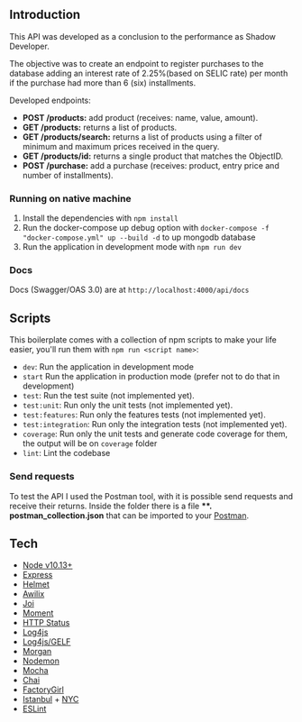 ## Introduction
This API was developed as a conclusion to the performance as Shadow Developer.

The objective was to create an endpoint to register purchases to the database  adding an interest rate of 2.25%(based on SELIC rate) per month if the purchase had more than 6 (six) installments.

Developed endpoints:
- **POST /products:** add product (receives: name, value, amount).
- **GET /products:** returns a list of products.
- **GET /products/search:** returns a list of products using a filter of minimum and maximum prices received in the query.
- **GET /products/id:** returns a single product that matches the ObjectID.
- **POST /purchase:** add a purchase (receives: product, entry price and number of installments).

### Running on native machine
1. Install the dependencies with `npm install`
2. Run the docker-compose up debug option with `docker-compose -f "docker-compose.yml" up --build -d` to up mongodb database
3. Run the application in development mode with `npm run dev`

### Docs
Docs (Swagger/OAS 3.0) are at `http://localhost:4000/api/docs`

## Scripts
This boilerplate comes with a collection of npm scripts to make your life easier, you'll run them with `npm run <script name>`:
- `dev`: Run the application in development mode
- `start` Run the application in production mode (prefer not to do that in development)
- `test`: Run the test suite (not implemented yet).
- `test:unit`: Run only the unit tests (not implemented yet).
- `test:features`: Run only the features tests (not implemented yet).
- `test:integration`: Run only the integration tests (not implemented yet).
- `coverage`: Run only the unit tests and generate code coverage for them, the output will be on `coverage` folder
- `lint`: Lint the codebase

### Send requests
To test the API I used the Postman tool, with it is possible send requests and receive their returns. Inside the folder there is a file __**. postman_collection.json__ that can be imported to your [Postman](https://www.postman.com/).

## Tech
- [Node v10.13+](http://nodejs.org/)
- [Express](https://npmjs.com/package/express)
- [Helmet](https://www.npmjs.com/package/helmet)
- [Awilix](https://www.npmjs.com/package/awilix)
- [Joi](https://www.npmjs.com/package/joi)
- [Moment](https://www.npmjs.com/package/moment)
- [HTTP Status](https://www.npmjs.com/package/http-status)
- [Log4js](https://www.npmjs.com/package/log4js)
- [Log4js/GELF](https://github.com/log4js-node/gelf)
- [Morgan](https://www.npmjs.com/package/morgan)
- [Nodemon](https://www.npmjs.com/package/nodemon)
- [Mocha](https://www.npmjs.com/package/mocha)
- [Chai](https://www.npmjs.com/package/chai)
- [FactoryGirl](https://www.npmjs.com/package/factory-girl)
- [Istanbul](https://www.npmjs.com/package/istanbul) + [NYC](https://www.npmjs.com/package/nyc)
- [ESLint](https://www.npmjs.com/package/eslint)